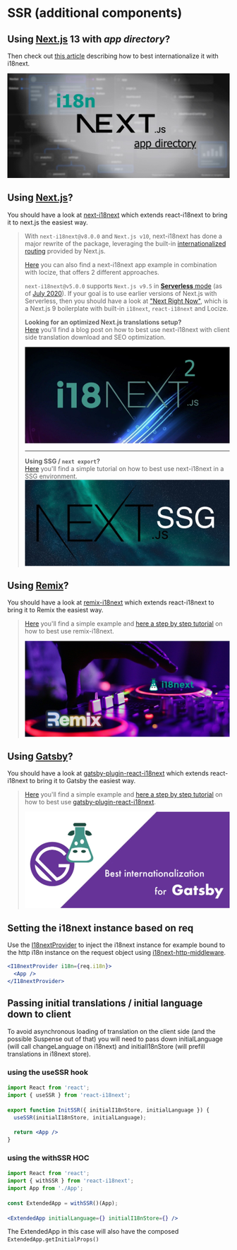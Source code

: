 # SSR (additional components)

## Using [Next.js](https://nextjs.org/) 13 with _app directory_?

Then check out [this article](https://locize.com/blog/next-13-app-dir-i18n) describing how to best internationalize it with i18next.

[![](../.gitbook/assets/next-13-app-dir-i18n.jpg)](https://locize.com/blog/next-13-app-dir-i18n)

## Using [Next.js](https://nextjs.org/)?

You should have a look at [next-i18next](https://github.com/i18next/next-i18next) which extends react-i18next to bring it to next.js the easiest way.

> With `next-i18next@v8.0.0` and `Next.js v10`, next-i18next has done a major rewrite of the package, leveraging the built-in [internationalized routing](https://nextjs.org/docs/advanced-features/i18n-routing) provided by Next.js.
>
> [Here](https://github.com/locize/next-i18next-locize) you can also find a next-i18next app example in combination with locize, that offers 2 different approaches.
>
> `next-i18next@v5.0.0` supports `Next.js v9.5` in [**Serverless** mode](https://nextjs.org/blog/next-8#serverless-nextjs) (as of [July 2020](https://github.com/isaachinman/next-i18next/issues/274#issuecomment-664616304)). If your goal is to use earlier versions of Next.js with Serverless, then you should have a look at ["Next Right Now"](https://github.com/UnlyEd/next-right-now), which is a Next.js 9 boilerplate with built-in `i18next`, `react-i18next` and Locize.
>
> **Looking for an optimized Next.js translations setup?**\
> [Here](https://locize.com/blog/next-i18next/) you'll find a blog post on how to best use next-i18next with client side translation download and SEO optimization.
>
> [![](../.gitbook/assets/next-i18next.jpg)](https://locize.com/blog/next-i18next/)
>
> ***
>
> **Using SSG / `next export`?**\
> [Here](https://locize.com/blog/next-i18n-static/) you'll find a simple tutorial on how to best use next-i18next in a SSG environment.\
> [<img src="../.gitbook/assets/next-ssg.jpeg" alt="" data-size="original">](https://locize.com/blog/next-i18n-static/)

## Using [Remix](https://remix.run)?

You should have a look at [remix-i18next](https://github.com/sergiodxa/remix-i18next) which extends react-i18next to bring it to Remix the easiest way.

> [Here](https://github.com/locize/locize-remix-i18next-example) you'll find a simple example and [here a step by step tutorial](https://locize.com/blog/remix-i18n/) on how to best use remix-i18next.
>
> [![](../.gitbook/assets/remix-localization.jpg)](https://locize.com/blog/remix-i18n/)

## Using [Gatsby](https://www.gatsbyjs.com/)?

You should have a look at [gatsby-plugin-react-i18next](https://github.com/microapps/gatsby-plugin-react-i18next) which extends react-i18next to bring it to Gatsby the easiest way.

> [Here](https://github.com/locize/locize-gatsby-example) you'll find a simple example and [here a step by step tutorial](https://locize.com/blog/gatsby-i18n/) on how to best use [gatsby-plugin-react-i18next](https://github.com/microapps/gatsby-plugin-react-i18next).
>
> [![](../.gitbook/assets/gatsby-i18next.jpg)](https://locize.com/blog/gatsby-i18n/)

## Setting the i18next instance based on req

Use the [I18nextProvider](i18nextprovider.md) to inject the i18next instance for example bound to the http i18n instance on the request object using [i18next-http-middleware](https://github.com/i18next/i18next-http-middleware).

```jsx
<I18nextProvider i18n={req.i18n}>
  <App />
</I18nextProvider>
```

## Passing initial translations / initial language down to client

To avoid asynchronous loading of translation on the client side (and the possible Suspense out of that) you will need to pass down initialLanguage (will call changeLanguage on i18next) and initialI18nStore (will prefill translations in i18next store).

### using the useSSR hook

```jsx
import React from 'react';
import { useSSR } from 'react-i18next';

export function InitSSR({ initialI18nStore, initialLanguage }) {
  useSSR(initialI18nStore, initialLanguage);

  return <App />
}
```

### using the withSSR HOC

```jsx
import React from 'react';
import { withSSR } from 'react-i18next';
import App from './App';

const ExtendedApp = withSSR()(App);

<ExtendedApp initialLanguage={} initialI18nStore={} />
```

The ExtendedApp in this case will also have the composed `ExtendedApp.getInitialProps()`

